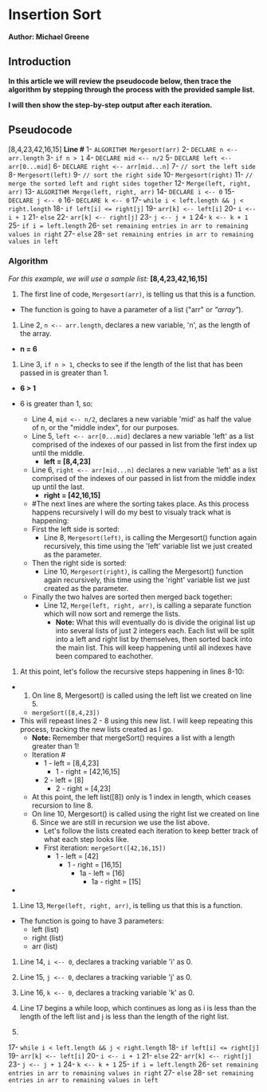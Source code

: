 # Insertion Sort

**Author: Michael Greene**

## Introduction

**In this article we will review the pseudocode below, then trace the algorithm by stepping through the process with the provided sample list.**

**I will then show the step-by-step output after each iteration.**

## Pseudocode
[8,4,23,42,16,15]
**Line #**
1-   `ALGORITHM Mergesort(arr)`
2-       `DECLARE n <-- arr.length`
3-      `if n > 1`
4-        `DECLARE mid <-- n/2`
5-        `DECLARE left <-- arr[0...mid]`
6-        `DECLARE right <-- arr[mid...n]`
7-        `// sort the left side`
8-        `Mergesort(left)`
9-        `// sort the right side`
10-        `Mergesort(right)`
11-        `// merge the sorted left and right sides together`
12-        `Merge(left, right, arr)`
13-  `ALGORITHM Merge(left, right, arr)`
14-      `DECLARE i <-- 0`
15-      `DECLARE j <-- 0`
16-      `DECLARE k <-- 0`
17-      `while i < left.length && j < right.length`
18-          `if left[i] <= right[j]`
19-              `arr[k] <-- left[i]`
20-              `i <-- i + 1`
21-          `else`
22-              `arr[k] <-- right[j]`
23-              `j <-- j + 1`
24-          `k <-- k + 1`
25-      `if i = left.length`
26-         `set remaining entries in arr to remaining values in right`
27-      `else`
28-         `set remaining entries in arr to remaining values in left`

### Algorithm

*For this example, we will use a sample list:*
**[8,4,23,42,16,15]**

1. The first line of code, `Mergesort(arr)`, is telling us that this is a function.

+ The function is going to have a parameter of a list ("arr" or *"array"*).

1. Line 2, `n <-- arr.length`, declares a new variable, 'n', as the length of the array.

+ **n = 6**

1. Line 3, `if n > 1`, checks to see if the length of the list that has been passed in is greater than 1.

+ **6 > 1**

+ 6 is greater than 1, so:
  + Line 4, `mid <-- n/2`, declares a new variable 'mid' as half the value of n, or the "middle index", for our purposes.
  + Line 5, `left <-- arr[0...mid]` declares a new variable 'left' as a list comprised of the indexes of our passed in list from the first index up until the middle.
    + **left = [8,4,23]**
  + Line 6, `right <-- arr[mid...n]` declares a new variable 'left' as a list comprised of the indexes of our passed in list from the middle index up until the last.
    + **right = [42,16,15]**
  + #The next lines are where the sorting takes place. As this process happens recursively I will do my best to visualy track what is happening:
  + First the left side is sorted:
    + Line 8, `Mergesort(left)`, is calling the Mergesort() function again recursively, this time using the 'left' variable list we just created as the parameter.
  + Then the right side is sorted:
    + Line 10, `Mergesort(right)`, is calling the Mergesort() function again recursively, this time using the 'right' variable list we just created as the parameter.
  + Finally the two halves are sorted then merged back together:
    + Line 12, `Merge(left, right, arr)`, is calling a separate function which will now sort and remerge the lists.
      + **Note:** What this will eventually do is divide the original list up into several lists of just 2 integers each. Each list will be split into a left and right list by themselves, then sorted back into the main list. This will keep happening until all indexes have been compared to eachother.

1. At this point, let's follow the recursive steps happening in lines 8-10:

+ 1) On line 8, Mergesort() is called using the left list we created on line 5.
  + `mergeSort([8,4,23])`
+ This will repeast lines 2 - 8 using this new list. I will keep repeating this process, tracking the new lists created as I go.
  + **Note:** Remember that mergeSort() requires a list with a length greater than 1!
  + Iteration #
    + 1 - left = [8,4,23]
      + 1 - right = [42,16,15]
    + 2 - left = [8]
      + 2 - right = [4,23]
  + At this point, the left list([8]) only is 1 index in length, which ceases recursion to line 8.
  + On line 10, Mergesort() is called using the right list we created on line 6. Since we are still in recursion we use the list above.
    + Let's follow the lists created each iteration to keep better track of what each step looks like.
    + First iteration: `mergeSort([42,16,15])`
      + 1 - left = [42]
        + 1 - right = [16,15]
          + 1a - left = [16]
            + 1a - right = [15]
+

1. Line 13, `Merge(left, right, arr)`, is telling us that this is a function.

+ The function is going to have 3 parameters:
  + left (list)
  + right (list)
  + arr (list)

1. Line 14, `i <-- 0`, declares a tracking variable 'i' as 0.

1. Line 15, `j <-- 0`, declares a tracking variable 'j' as 0.

1. Line 16, `k <-- 0`, declares a tracking variable 'k' as 0.

1. Line 17 begins a while loop, which continues as long as i is less than the length of the left list and j is less than the length of the right list.

1.
17-      `while i < left.length && j < right.length`
18-          `if left[i] <= right[j]`
19-              `arr[k] <-- left[i]`
20-              `i <-- i + 1`
21-          `else`
22-              `arr[k] <-- right[j]`
23-              `j <-- j + 1`
24-          `k <-- k + 1`
25-      `if i = left.length`
26-         `set remaining entries in arr to remaining values in right`
27-      `else`
28-         `set remaining entries in arr to remaining values in left`
